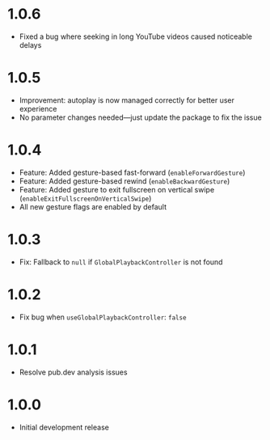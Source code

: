# 1.0.6

- Fixed a bug where seeking in long YouTube videos caused noticeable delays

# 1.0.5

* Improvement: autoplay is now managed correctly for better user experience
* No parameter changes needed—just update the package to fix the issue

# 1.0.4

* Feature: Added gesture-based fast-forward (`enableForwardGesture`)
* Feature: Added gesture-based rewind (`enableBackwardGesture`)
* Feature: Added gesture to exit fullscreen on vertical swipe (`enableExitFullscreenOnVerticalSwipe`)
* All new gesture flags are enabled by default


# 1.0.3

* Fix: Fallback to `null` if `GlobalPlaybackController` is not found

# 1.0.2

* Fix bug when `useGlobalPlaybackController`: `false`

# 1.0.1

* Resolve pub.dev analysis issues

# 1.0.0

* Initial development release
